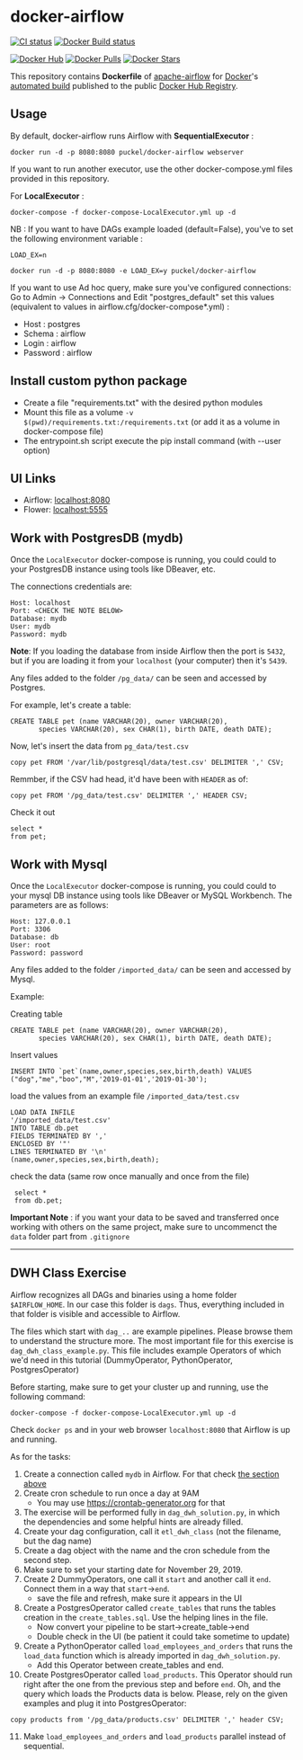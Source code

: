 # docker-airflow
[![CI status](https://github.com/puckel/docker-airflow/workflows/CI/badge.svg?branch=master)](https://github.com/puckel/docker-airflow/actions?query=workflow%3ACI+branch%3Amaster+event%3Apush)
[![Docker Build status](https://img.shields.io/docker/build/puckel/docker-airflow?style=plastic)](https://hub.docker.com/r/puckel/docker-airflow/tags?ordering=last_updated)

[![Docker Hub](https://img.shields.io/badge/docker-ready-blue.svg)](https://hub.docker.com/r/puckel/docker-airflow/)
[![Docker Pulls](https://img.shields.io/docker/pulls/puckel/docker-airflow.svg)]()
[![Docker Stars](https://img.shields.io/docker/stars/puckel/docker-airflow.svg)]()

This repository contains **Dockerfile** of [apache-airflow](https://github.com/apache/incubator-airflow) for [Docker](https://www.docker.com/)'s [automated build](https://registry.hub.docker.com/u/puckel/docker-airflow/) published to the public [Docker Hub Registry](https://registry.hub.docker.com/).


## Usage

By default, docker-airflow runs Airflow with **SequentialExecutor** :

    docker run -d -p 8080:8080 puckel/docker-airflow webserver

If you want to run another executor, use the other docker-compose.yml files provided in this repository.

For **LocalExecutor** :

    docker-compose -f docker-compose-LocalExecutor.yml up -d


NB : If you want to have DAGs example loaded (default=False), you've to set the following environment variable :

`LOAD_EX=n`

    docker run -d -p 8080:8080 -e LOAD_EX=y puckel/docker-airflow

If you want to use Ad hoc query, make sure you've configured connections:
Go to Admin -> Connections and Edit "postgres_default" set this values (equivalent to values in airflow.cfg/docker-compose*.yml) :
- Host : postgres
- Schema : airflow
- Login : airflow
- Password : airflow

## Install custom python package

- Create a file "requirements.txt" with the desired python modules
- Mount this file as a volume `-v $(pwd)/requirements.txt:/requirements.txt` (or add it as a volume in docker-compose file)
- The entrypoint.sh script execute the pip install command (with --user option)

## UI Links

- Airflow: [localhost:8080](http://localhost:8080/)
- Flower: [localhost:5555](http://localhost:5555/)

## Work with PostgresDB (mydb)
Once the `LocalExecutor` docker-compose is running, you could could to your PostgresDB instance using tools like DBeaver, etc. 

The connections credentials are:

```
Host: localhost
Port: <CHECK THE NOTE BELOW>
Database: mydb
User: mydb
Password: mydb
```

**Note**: If you loading the database from inside Airflow then the port is `5432`, but if you are loading it from your `localhost` (your computer) then it's `5439`.

Any files added to the folder `/pg_data/` can be seen and accessed by Postgres. 

For example, let's create a table:
```
CREATE TABLE pet (name VARCHAR(20), owner VARCHAR(20),
       species VARCHAR(20), sex CHAR(1), birth DATE, death DATE);
```

Now, let's insert the data from `pg_data/test.csv`
```
copy pet FROM '/var/lib/postgresql/data/test.csv' DELIMITER ',' CSV;
```

Remmber, if the CSV had head, it'd have been with `HEADER` as of:
```
copy pet FROM '/pg_data/test.csv' DELIMITER ',' HEADER CSV;
```

Check it out
```
select * 
from pet;
```


## Work with Mysql

Once the `LocalExecutor` docker-compose is running, you could could to your mysql DB instance using tools like DBeaver or MySQL Workbench. The parameters are as follows:

```
Host: 127.0.0.1
Port: 3306
Database: db
User: root
Password: password
```

Any files added to the folder `/imported_data/` can be seen and accessed by Mysql. 

Example:

Creating table 

```
CREATE TABLE pet (name VARCHAR(20), owner VARCHAR(20),
       species VARCHAR(20), sex CHAR(1), birth DATE, death DATE);
```

Insert values

```
INSERT INTO `pet`(name,owner,species,sex,birth,death) VALUES ("dog","me","boo","M",'2019-01-01','2019-01-30');

```

load the values from an example file `/imported_data/test.csv`

```
LOAD DATA INFILE  
'/imported_data/test.csv'
INTO TABLE db.pet  
FIELDS TERMINATED BY ',' 
ENCLOSED BY '"'
LINES TERMINATED BY '\n'
(name,owner,species,sex,birth,death);
```


check the data (same row once manually and once from the file)

```
 select *
 from db.pet; 
```

**Important Note** : if you want your data to be saved and transferred once working with others on the same project, make sure to uncommenct the `data` folder part from `.gitignore`

-------

## DWH Class Exercise

Airflow recognizes all DAGs and binaries using a home folder `$AIRFLOW_HOME`. In our case this folder is `dags`. Thus, everything included in that folder is visible and accessible to Airflow.

The files which start with `dag_..` are example pipelines. Please browse them to understand the structure more. The most important file for this exercise is `dag_dwh_class_example.py`. This file includes example Operators of which we'd need in this tutorial (DummyOperator, PythonOperator, PostgresOperator)

Before starting, make sure to get your cluster up and running, use the following command:

```
docker-compose -f docker-compose-LocalExecutor.yml up -d
```

Check `docker ps` and in your web browser `localhost:8080` that Airflow is up and running.

As for the tasks:
1. Create a connection called `mydb` in Airflow. For that check [the section above](#work-with-postgresdb-(mydb))
2. Create cron schedule to run once a day at 9AM
    - You may use https://crontab-generator.org for that
3. The exercise will be performed fully in `dag_dwh_solution.py`, in which the dependencies and some helpful hints are already filled.
4. Create your dag configuration, call it `etl_dwh_class` (not the filename, but the dag name)
5. Create a dag object with the name and the cron schedule from the second step.
6. Make sure to set your starting date for November 29, 2019.
7. Create 2 DummyOperators, one call it `start` and another call it `end`. Connect them in a way that `start`->`end`.
    - save the file and refresh, make sure it appears in the UI   
8. Create a PostgresOperator called `create_tables` that runs the tables creation in the `create_tables.sql`. Use the helping lines in the file.
    - Now convert your pipeline to be start->create_table->end
    - Double check in the UI (be patient it could take sometime to update)
9. Create a PythonOperator called `load_employees_and_orders` that runs the `load_data` function which is already imported in `dag_dwh_solution.py`.
    - Add this Operator between create_tables and end.
10. Create PostgresOperator called `load_products`. This Operator should run right after the one from the previous step and before `end`. Oh, and the query which loads the Products data is below. Please, rely on the given examples and plug it into PostgresOperator:
```
copy products from '/pg_data/products.csv' DELIMITER ',' header CSV;
```
11. Make `load_employees_and_orders` and `load_products` parallel instead of sequential. 


